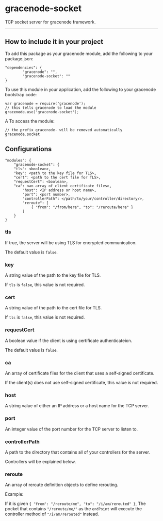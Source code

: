 # gracenode-socket

TCP socket server for gracenode framework.

***

## How to include it in your project

To add this package as your gracenode module, add the following to your package.json:

```
"dependencies": {
        "gracenode": "",
        "gracenode-socket": ""
}
```

To use this module in your application, add the following to your gracenode bootstrap code:

```
var gracenode = require('gracenode');
// this tells gracenode to load the module
gracenode.use('gracenode-socket');
```
A
To access the module:

```
// the prefix gracenode- will be removed automatically
gracenode.socket
```

## Configurations

```
"modules": {
    "gracenode-socket": {
	"tls": <boolean>,
	"key": <path to the key file for TLS>,
	"cert": <path to the cert file for TLS>,
	"requestCert": <boolean>,
	"ca": <an array of client certificate files>,
        "host": <IP address or host name>,
        "port": <port number>,
        "controllerPath": </path/to/your/controller/directory/>,
        "reroute": [
            { "from": "/from/here", "to": "/reroute/here" }
        ]
    }
}
```

### tls

If true, the server will be using TLS for encrypted communication.

The default value is `false`.

### key

A string value of the path to the key file for TLS.

If `tls` is `false`, this value is not required.

### cert

A string value of the path to the cert file for TLS.

If `tls` is `false`, this value is not required.

### requestCert

A boolean value if the client is using certificate authenticateion.

The default value is `false`.

### ca

An array of certificate files for the client that uses a self-signed certificate.

If the client(s) does not use self-signed  certificate, this value is not required.

### host

A string value of either an IP address or a host name for the TCP server.

### port

An integer value of the port number for the TCP server to listen to.

### controllerPath

A path to the directory that contains all of your controllers for the server.

Controllers will be explained below.

### reroute

An array of reroute definition objects to define rerouting.

Example:

If it is given `{ "from": "/reroute/me", "to": "/i/am/rerouted" }`, The pocket that contains `"/reroute/me/"` as the `endPoint`
will execute the controller method of `"/i/am/rerouted"` instead.
